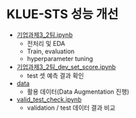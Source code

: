 # KLUE-STS 성능 개선
- [기업과제3_2팀.ipynb](https://github.com/woodywarhol9/wanted-pre-onboarding/blob/main/%EA%B8%B0%EC%97%85%EA%B3%BC%EC%A0%9C/%EA%B8%B0%EC%97%85%EA%B3%BC%EC%A0%9C3/%EA%B8%B0%EC%97%85%EA%B3%BC%EC%A0%9C3_2%ED%8C%80.ipynb)
  - 전처리 및 EDA
  - Train, evaluation
  - hyperparameter tuning
- [기업과제3_2팀_dev_set_score.ipynb](https://github.com/woodywarhol9/wanted-pre-onboarding/blob/main/%EA%B8%B0%EC%97%85%EA%B3%BC%EC%A0%9C/%EA%B8%B0%EC%97%85%EA%B3%BC%EC%A0%9C3/%EA%B8%B0%EC%97%85%EA%B3%BC%EC%A0%9C3_2%ED%8C%80_dev_set_score.ipynb)
  - test 셋 예측 결과 확인
-  [data](https://github.com/woodywarhol9/wanted-pre-onboarding/tree/main/%EA%B8%B0%EC%97%85%EA%B3%BC%EC%A0%9C/%EA%B8%B0%EC%97%85%EA%B3%BC%EC%A0%9C3/data)
   -  활용 데이터(Data Augmentation 진행)
- [valid_test_check.ipynb](https://github.com/woodywarhol9/wanted-pre-onboarding/blob/main/%EA%B8%B0%EC%97%85%EA%B3%BC%EC%A0%9C/%EA%B8%B0%EC%97%85%EA%B3%BC%EC%A0%9C3/valid_test_check.ipynb)
  - validation / test 데이터 결과 비교